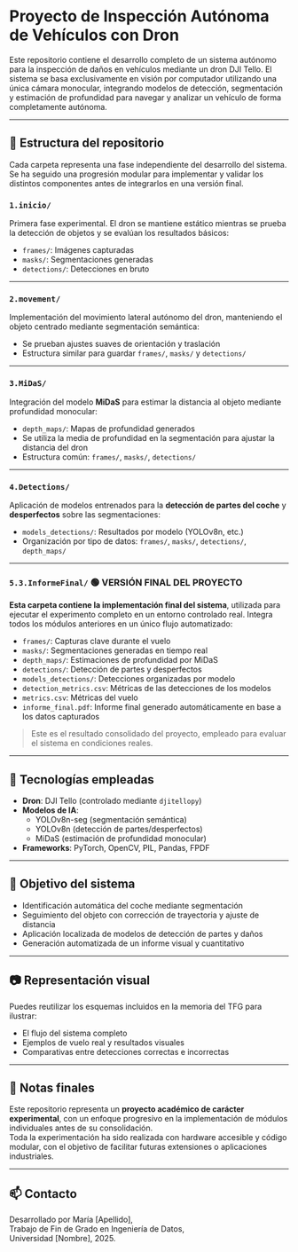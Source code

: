 # Proyecto de Inspección Autónoma de Vehículos con Dron

Este repositorio contiene el desarrollo completo de un sistema autónomo para la inspección de daños en vehículos mediante un dron DJI Tello. El sistema se basa exclusivamente en visión por computador utilizando una única cámara monocular, integrando modelos de detección, segmentación y estimación de profundidad para navegar y analizar un vehículo de forma completamente autónoma.

---

## 📁 Estructura del repositorio

Cada carpeta representa una fase independiente del desarrollo del sistema. Se ha seguido una progresión modular para implementar y validar los distintos componentes antes de integrarlos en una versión final.

### `1.inicio/`
Primera fase experimental. El dron se mantiene estático mientras se prueba la detección de objetos y se evalúan los resultados básicos:
- `frames/`: Imágenes capturadas
- `masks/`: Segmentaciones generadas
- `detections/`: Detecciones en bruto

---

### `2.movement/`
Implementación del movimiento lateral autónomo del dron, manteniendo el objeto centrado mediante segmentación semántica:
- Se prueban ajustes suaves de orientación y traslación
- Estructura similar para guardar `frames/`, `masks/` y `detections/`

---

### `3.MiDaS/`
Integración del modelo **MiDaS** para estimar la distancia al objeto mediante profundidad monocular:
- `depth_maps/`: Mapas de profundidad generados
- Se utiliza la media de profundidad en la segmentación para ajustar la distancia del dron
- Estructura común: `frames/`, `masks/`, `detections/`

---

### `4.Detections/`
Aplicación de modelos entrenados para la **detección de partes del coche** y **desperfectos** sobre las segmentaciones:
- `models_detections/`: Resultados por modelo (YOLOv8n, etc.)
- Organización por tipo de datos: `frames/`, `masks/`, `detections/`, `depth_maps/`

---

### `5.3.InformeFinal/` 🟢 **VERSIÓN FINAL DEL PROYECTO**
**Esta carpeta contiene la implementación final del sistema**, utilizada para ejecutar el experimento completo en un entorno controlado real. Integra todos los módulos anteriores en un único flujo automatizado:

- `frames/`: Capturas clave durante el vuelo
- `masks/`: Segmentaciones generadas en tiempo real
- `depth_maps/`: Estimaciones de profundidad por MiDaS
- `detections/`: Detección de partes y desperfectos
- `models_detections/`: Detecciones organizadas por modelo
- `detection_metrics.csv`: Métricas de las detecciones de los modelos
- `metrics.csv`: Métricas del vuelo
- `informe_final.pdf`: Informe final generado automáticamente en base a los datos capturados

> Este es el resultado consolidado del proyecto, empleado para evaluar el sistema en condiciones reales.

---

## 🔧 Tecnologías empleadas

- **Dron**: DJI Tello (controlado mediante `djitellopy`)
- **Modelos de IA**:
  - YOLOv8n-seg (segmentación semántica)
  - YOLOv8n (detección de partes/desperfectos)
  - MiDaS (estimación de profundidad monocular)
- **Frameworks**: PyTorch, OpenCV, PIL, Pandas, FPDF

---

## 📑 Objetivo del sistema

- Identificación automática del coche mediante segmentación
- Seguimiento del objeto con corrección de trayectoria y ajuste de distancia
- Aplicación localizada de modelos de detección de partes y daños
- Generación automatizada de un informe visual y cuantitativo

---

## 📷 Representación visual

Puedes reutilizar los esquemas incluidos en la memoria del TFG para ilustrar:
- El flujo del sistema completo
- Ejemplos de vuelo real y resultados visuales
- Comparativas entre detecciones correctas e incorrectas

---

## 📌 Notas finales

Este repositorio representa un **proyecto académico de carácter experimental**, con un enfoque progresivo en la implementación de módulos individuales antes de su consolidación.  
Toda la experimentación ha sido realizada con hardware accesible y código modular, con el objetivo de facilitar futuras extensiones o aplicaciones industriales.

---

## 📫 Contacto

Desarrollado por María [Apellido],  
Trabajo de Fin de Grado en Ingeniería de Datos,  
Universidad [Nombre], 2025.
